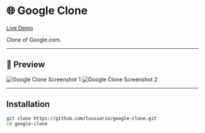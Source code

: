 # 🌐 Google Clone

[Live Demo](https://gooblewebclone.netlify.app/)

Clone of Google.com.

---

## 📸 Preview

![Google Clone Screenshot 1](https://github.com/user-attachments/assets/a3bba529-fcbc-4bf2-a8e3-3c1d679a731f)
![Google Clone Screenshot 2](https://github.com/user-attachments/assets/858a9461-3c83-449d-9e68-14813e8c1580)

---

## Installation

```bash
git clone https://github.com/tuusuario/google-clone.git
cd google-clone
